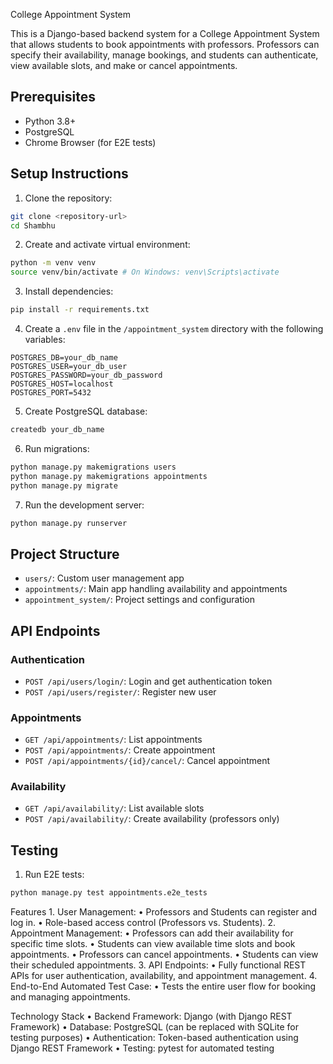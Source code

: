 College Appointment System

This is a Django-based backend system for a College Appointment System that allows students to book appointments with professors. Professors can specify their availability, manage bookings, and students can authenticate, view available slots, and make or cancel appointments.

## Prerequisites

- Python 3.8+
- PostgreSQL
- Chrome Browser (for E2E tests)

## Setup Instructions

1. Clone the repository:

```bash
git clone <repository-url>
cd Shambhu
```

2. Create and activate virtual environment:

```bash
python -m venv venv
source venv/bin/activate # On Windows: venv\Scripts\activate
```

3. Install dependencies:

```bash
pip install -r requirements.txt
```

4. Create a `.env` file in the `/appointment_system` directory with the following variables:

```
POSTGRES_DB=your_db_name
POSTGRES_USER=your_db_user
POSTGRES_PASSWORD=your_db_password
POSTGRES_HOST=localhost
POSTGRES_PORT=5432
```

5. Create PostgreSQL database:

```bash
createdb your_db_name
```

6. Run migrations:

```bash
python manage.py makemigrations users
python manage.py makemigrations appointments
python manage.py migrate
```

7. Run the development server:

```bash
python manage.py runserver
```

## Project Structure

- `users/`: Custom user management app
- `appointments/`: Main app handling availability and appointments
- `appointment_system/`: Project settings and configuration

## API Endpoints

### Authentication

- `POST /api/users/login/`: Login and get authentication token
- `POST /api/users/register/`: Register new user

### Appointments

- `GET /api/appointments/`: List appointments
- `POST /api/appointments/`: Create appointment
- `POST /api/appointments/{id}/cancel/`: Cancel appointment

### Availability

- `GET /api/availability/`: List available slots
- `POST /api/availability/`: Create availability (professors only)

## Testing

1. Run E2E tests:

```bash
python manage.py test appointments.e2e_tests
```

Features 1. User Management:
• Professors and Students can register and log in.
• Role-based access control (Professors vs. Students). 2. Appointment Management:
• Professors can add their availability for specific time slots.
• Students can view available time slots and book appointments.
• Professors can cancel appointments.
• Students can view their scheduled appointments. 3. API Endpoints:
• Fully functional REST APIs for user authentication, availability, and appointment management. 4. End-to-End Automated Test Case:
• Tests the entire user flow for booking and managing appointments.

Technology Stack
• Backend Framework: Django (with Django REST Framework)
• Database: PostgreSQL (can be replaced with SQLite for testing purposes)
• Authentication: Token-based authentication using Django REST Framework
• Testing: pytest for automated testing
